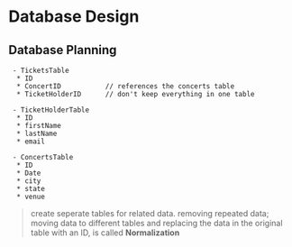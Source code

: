 # Database Design

## Database Planning
     - TicketsTable
      * ID
      * ConcertID           // references the concerts table
      * TicketHolderID      // don't keep everything in one table

     - TicketHolderTable
      * ID
      * firstName
      * lastName
      * email

     - ConcertsTable
      * ID
      * Date
      * city
      * state
      * venue

> create seperate tables for related data.
> removing repeated data; moving data to different tables and replacing the data in the original table  with an ID, is called **Normalization**
